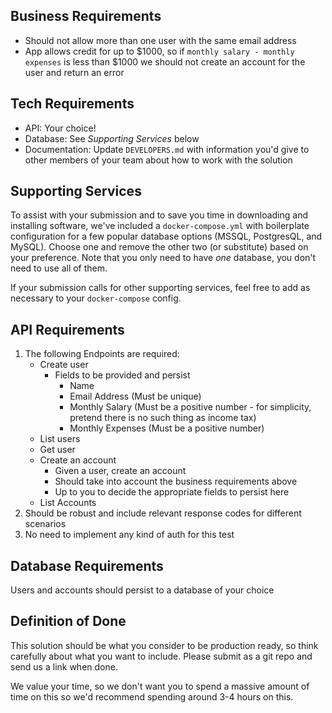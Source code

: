 
## Business Requirements

* Should not allow more than one user with the same email address
* App allows credit for up to $1000, so if `monthly salary - monthly expenses` is less than $1000 we should not create an account for the user and return an error

## Tech Requirements
 
* API: Your choice!
* Database: See *Supporting Services* below
* Documentation: Update `DEVELOPERS.md` with information you'd give to other members of your team about how to work with the solution

## Supporting Services

To assist with your submission and to save you time in downloading and installing software, we've included a `docker-compose.yml` with boilerplate configuration for a few popular database options (MSSQL, PostgresQL, and MySQL). Choose one and remove the other two (or substitute) based on your preference. Note that you only need to have *one* database, you don't need to use all of them.

If your submission calls for other supporting services, feel free to add as necessary to your `docker-compose` config.

## API Requirements

1. The following Endpoints are required:
    * Create user
      * Fields to be provided and persist
        * Name
        * Email Address (Must be unique)
        * Monthly Salary (Must be a positive number - for simplicity, pretend there is no such thing as income tax)
        * Monthly Expenses (Must be a positive number)
    * List users
    * Get user
    * Create an account
      * Given a user, create an account
      * Should take into account the business requirements above
      * Up to you to decide the appropriate fields to persist here
    * List Accounts
1. Should be robust and include relevant response codes for different scenarios
1. No need to implement any kind of auth for this test

## Database Requirements

Users and accounts should persist to a database of your choice

## Definition of Done

This solution should be what you consider to be production ready, so think carefully about what you want to include. Please submit as a git repo and send us a link when done.

We value your time, so we don't want you to spend a massive amount of time on this so we'd recommend spending around 3-4 hours on this.